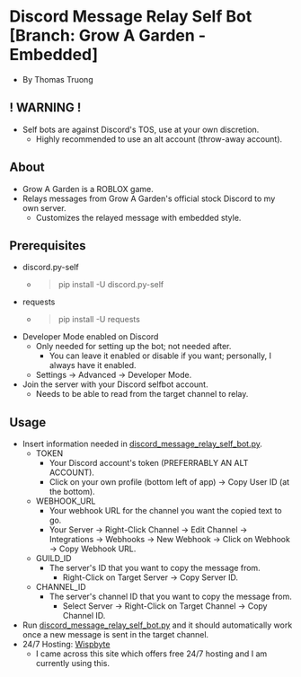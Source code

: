 # Discord Message Relay Self Bot [Branch: Grow A Garden - Embedded]
- By Thomas Truong

## ! WARNING !
- Self bots are against Discord's TOS, use at your own discretion.
  - Highly recommended to use an alt account (throw-away account).

## About
- Grow A Garden is a ROBLOX game.
- Relays messages from Grow A Garden's official stock Discord to my own server.
  - Customizes the relayed message with embedded style.

## Prerequisites
- discord.py-self
  - > pip install -U discord.py-self
- requests
  - > pip install -U requests
- Developer Mode enabled on Discord
  - Only needed for setting up the bot; not needed after.
    - You can leave it enabled or disable if you want; personally, I always have it enabled.
  - Settings -> Advanced -> Developer Mode.
- Join the server with your Discord selfbot account.
  - Needs to be able to read from the target channel to relay.

## Usage
- Insert information needed in [discord_message_relay_self_bot.py](discord_message_relay_self_bot.py).
  - TOKEN
    - Your Discord account's token (PREFERRABLY AN ALT ACCOUNT).
    - Click on your own profile (bottom left of app) -> Copy User ID (at the bottom).
  - WEBHOOK_URL
    - Your webhook URL for the channel you want the copied text to go.
    - Your Server -> Right-Click Channel -> Edit Channel -> Integrations -> Webhooks -> New Webhook -> Click on Webhook -> Copy Webhook URL.
  - GUILD_ID
    - The server's ID that you want to copy the message from.
      - Right-Click on Target Server -> Copy Server ID.
  - CHANNEL_ID
    - The server's channel ID that you want to copy the message from.
      - Select Server -> Right-Click on Target Channel -> Copy Channel ID.
- Run [discord_message_relay_self_bot.py](discord_message_relay_self_bot.py) and it should automatically work once a new message is sent in the target channel.
- 24/7 Hosting: [Wispbyte](http://wispbyte.com/)
  - I came across this site which offers free 24/7 hosting and I am currently using this.
